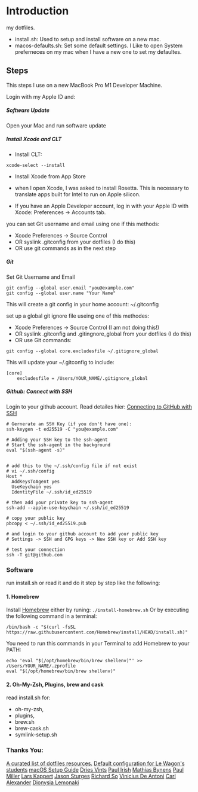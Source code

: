 # Introduction

my dotfiles.

- install.sh: Used to setup and install software on a new mac.
- macos-defaults.sh: Set some default settings. I Like to open System preferneces on my mac when I have a new one to set my defaultes.

## Steps

This steps I use on a new MacBook Pro M1 Developer Machine.

Login with my Apple ID and:

##### Software Update

Open your Mac and run software update

##### Install Xcode and CLT

- Install CLT:

`xcode-select --install `

- Install Xcode from App Store

- when I open Xcode, I was asked to install Rosetta. This is necessary to translate apps built for Intel to run on Apple silicon.

- If you have an Apple Developer account, log in with your Apple ID with Xcode: Preferences -> Accounts tab.

you can set Git username and email using one if this methods:

- Xcode Preferences -> Source Control
- OR syslink .gitconfig from your dotfiles (I do this)
- OR use git commands as in the next step

##### Git

Set Git Username and Email

```
git config --global user.email "you@example.com"
git config --global user.name "Your Name"
```

This will create a git config in your home account: ~/.gitconfig

set up a global git ignore file useing one of this methodes:

- Xcode Preferences -> Source Control (I am not doing this!)
- OR syslink .gitconfig and .gitingnore_global from your dotfiles (I do this)
- OR use Git commands:

```
git config --global core.excludesfile ~/.gitignore_global
```

This will update your ~/.gitconfig to include:

```
[core]
    excludesfile = /Users/YOUR_NAME/.gitignore_global
```

##### Github: Connect with SSH

Login to your github account. Read detailes hier: [Connecting to GitHub with SSH](https://docs.github.com/en/authentication/connecting-to-github-with-ssh)

```
# Gernerate an SSH Key (if you don't have one):
ssh-keygen -t ed25519 -C "you@example.com"

# Adding your SSH key to the ssh-agent
# Start the ssh-agent in the background
eval "$(ssh-agent -s)"


# add this to the ~/.ssh/config file if not exist
# vi ~/.ssh/config
Host *
  AddKeysToAgent yes
  UseKeychain yes
  IdentityFile ~/.ssh/id_ed25519

# then add your private key to ssh-agent
ssh-add --apple-use-keychain ~/.ssh/id_ed25519

# copy your public key
pbcopy < ~/.ssh/id_ed25519.pub

# and login to your github account to add your public key
# Settings -> SSH and GPG keys -> New SSH key or Add SSH key

# test your connection
ssh -T git@github.com
```

### Software

run install.sh or read it and do it step by step like the following:

#### 1. Homebrew

Install [Homebrew](https://brew.sh/) either by runing:
`./install-homebrew.sh`
Or by executing the following command in a terminal:

```
/bin/bash -c "$(curl -fsSL https://raw.githubusercontent.com/Homebrew/install/HEAD/install.sh)"
```

You need to run this commands in your Terminal to add Homebrew to your PATH:

```
echo 'eval "$(/opt/homebrew/bin/brew shellenv)"' >> /Users/YOUR_NAME/.zprofile
eval "$(/opt/homebrew/bin/brew shellenv)"
```

#### 2. Oh-My-Zsh, Plugins, brew and cask

read install.sh for:

- oh-my-zsh,
- plugins,
- brew.sh
- brew-cask.sh
- symlink-setup.sh

### Thanks You:

[A curated list of dotfiles resources.](https://github.com/webpro/awesome-dotfiles)
[Default configuration for Le Wagon's students](https://github.com/lewagon/dotfiles)
[macOS Setup Guide](https://sourabhbajaj.com/mac-setup/)
[Dries Vints](https://github.com/driesvints/dotfiles)
[Paul Irish](https://github.com/paulirish/dotfiles)
[Mathias Bynens](https://github.com/mathiasbynens/dotfiles)
[Paul Miller](https://github.com/paulmillr/dotfiles)
[Lars Kappert](https://www.webpro.nl/articles/getting-started-with-dotfiles)
[Jason Sturges](https://betterprogramming.pub/setting-up-a-macbook-m1-development-machine-cda22a92fa22)
[Richard So](https://codeburst.io/my-ultimate-m1-mac-developer-setup-cfdb2daeed2d)
[Vinicius De Antoni](https://betterprogramming.pub/how-to-set-up-your-macbook-for-web-development-in-2021-a7a1f53f6462)
[Carl Alexander](https://carlalexander.ca/2021-macbook-pro-setup/)
[Dionysia Lemonaki](https://www.freecodecamp.org/news/dotfiles-what-is-a-dot-file-and-how-to-create-it-in-mac-and-linux/)
